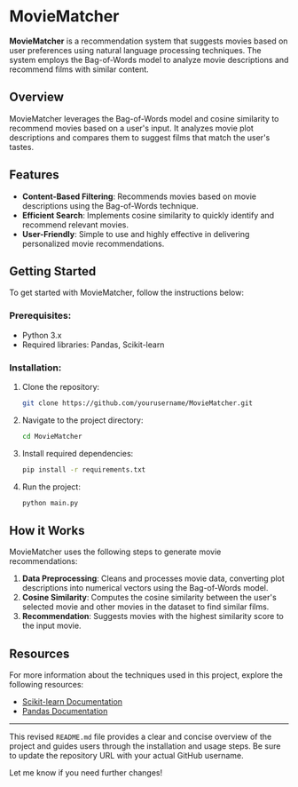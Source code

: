 # MovieMatcher

**MovieMatcher** is a recommendation system that suggests movies based on user preferences using natural language processing techniques. The system employs the Bag-of-Words model to analyze movie descriptions and recommend films with similar content.

## Overview

MovieMatcher leverages the Bag-of-Words model and cosine similarity to recommend movies based on a user's input. It analyzes movie plot descriptions and compares them to suggest films that match the user's tastes.

## Features
- **Content-Based Filtering**: Recommends movies based on movie descriptions using the Bag-of-Words technique.
- **Efficient Search**: Implements cosine similarity to quickly identify and recommend relevant movies.
- **User-Friendly**: Simple to use and highly effective in delivering personalized movie recommendations.

## Getting Started

To get started with MovieMatcher, follow the instructions below:

### Prerequisites:
- Python 3.x
- Required libraries: Pandas, Scikit-learn

### Installation:
1. Clone the repository:
    ```bash
    git clone https://github.com/yourusername/MovieMatcher.git
    ```
2. Navigate to the project directory:
    ```bash
    cd MovieMatcher
    ```
3. Install required dependencies:
    ```bash
    pip install -r requirements.txt
    ```
4. Run the project:
    ```bash
    python main.py
    ```

## How it Works

MovieMatcher uses the following steps to generate movie recommendations:
1. **Data Preprocessing**: Cleans and processes movie data, converting plot descriptions into numerical vectors using the Bag-of-Words model.
2. **Cosine Similarity**: Computes the cosine similarity between the user's selected movie and other movies in the dataset to find similar films.
3. **Recommendation**: Suggests movies with the highest similarity score to the input movie.

## Resources

For more information about the techniques used in this project, explore the following resources:

- [Scikit-learn Documentation](https://scikit-learn.org/stable/)
- [Pandas Documentation](https://pandas.pydata.org/)

---

This revised `README.md` file provides a clear and concise overview of the project and guides users through the installation and usage steps. Be sure to update the repository URL with your actual GitHub username.

Let me know if you need further changes!
